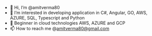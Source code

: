 - 👋 Hi, I’m @amitverma80
- 👀 I’m interested in developing application in C#, Angular, GO, AWS, AZURE, SQL, Typescript and Python
- 🌱 Beginner in cloud technologies AWS, AZURE and GCP
- 📫 How to reach me @amitverma80@gmail.com

<!---
amitverma80/amitverma80 is a ✨ special ✨ repository because its `README.md` (this file) appears on your GitHub profile.
You can click the Preview link to take a look at your changes.
--->
